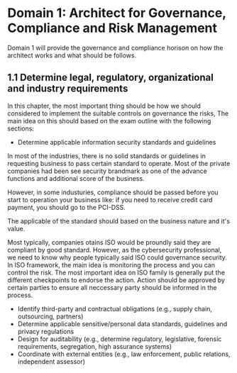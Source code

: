 # Domain 1: Architect for Governance, Compliance and Risk Management

Domain 1 will provide the governance and compliance horison on how the architect works and what should be follows.

## 1.1 Determine legal, regulatory, organizational and industry requirements

In this chapter, the most important thing should be how we should considered to implement the suitable controls on governance the risks, The main idea on this should based on the exam outline with the following sections:

- Determine applicable information security standards and guidelines

In most of the industries, there is no solid standards or guidelines in requesting business to pass certain standard to operate. Most of the private companies had been see security brandmark as one of the advance functions and additional score of the business.

However, in some industuries, compliance should be passed before you start to operation your business like: if you need to receive credit card payment, you should go to the PCI-DSS.

The applicable of the standard should based on the business nature and it's value.

Most typically, companies otains ISO would be proundly said they are compliant by good standard. However, as the cybersecurity professional, we need to know why people typically said ISO could governance security. In ISO framework, the main idea is monitoring the process and you can control the risk. The most important idea on ISO family is generally put the different checkpoints to endorse the action. Action should be approved by certain parties to ensure all neccessary party should be informed in the process.



- Identify third-party and contractual obligations (e.g., supply chain, outsourcing, partners)
- Determine applicable sensitive/personal data standards, guidelines and privacy regulations
- Design for auditability (e.g., determine regulatory, legislative, forensic requirements, segregation, high assurance systems)
- Coordinate with external entities (e.g., law enforcement, public relations, independent assessor)